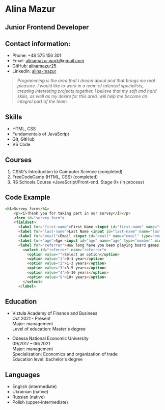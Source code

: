 # Alina Mazur
## Junior Frontend Developer

## Contact information:
* Phone: +48 575 156 301
* Email: [alinamazur.work@gmail.com](https://www.google.com/intl/ru/gmail/about/)
* GitHub: [alinamazur25](https://github.com/alinamazur25)
* LinkedIn: [alina-mazur](https://www.linkedin.com/in/alina-mazur-7468a0233/)


> *Programming is the area that I dream about and that brings me real pleasure. I would like to work in a team of talented specialists, creating interesting projects together. I believe that my soft and hard skills, as well as my desire for this area, will help me become an integral part of the team.*


## Skills
* HTML, CSS
* Fundamentals of JavaScript
* Git, GitHub
* VS Code

## Courses
1. CS50's Introduction to Computer Science (completed)
2. FreeCodeCamp (HTML, CSS) (completed)
3. RS Schools Course «JavaScript/Front-end. Stage 0» (in process)

## Code Example
```html
<h1>Survey form</h1>     
    <p><i>Thank you for taking part in our survey</i></p>     
    <form id="survey-form">     
    <fieldset>     
      <label for="first-name">First Name <input id="first-name" name="first-name" type="text" placeholder="John" required></input></label>      
      <label for="last-name">Last Name <input id="last-name" name="last-name" type="text" placeholder="Smith" required></input></label>  
      <label for="email">Email <input id="email" name="email" type="email" placeholder="jsmith@gmail.com" required></input></label>  
      <label for="age">Age <input id="age" name="age" type="number" min="6" max="99"></input></label>      
      <label for="referrer">How long have you been playing board games?     
        <select id="referrer" name="referrer">     
          <option value="">Select an option</option>     
          <option value="1">0-1 year</option>    
          <option value="2">1-3 years</option>    
          <option value="3">3-5 years</option>    
          <option value="4">5-10 years</option>    
          <option value="5">10+ years</option>    
        </select>    
      </label>    
```
## Education
* Vistula Academy of Finance and Business     
    Oct 2021 - Present      
    Major: management      
    Level of education: Master's degree      

* Odessa National Economic University       
    09/2017 – 06/2021        
    Major: management      
    Specialization: Economics and organization of trade     
    Education level: bachelor's degree     

## Languages
* English (intermediate)
* Ukrainian (native)
* Russian (native)
* Polish (upper-intermediate)